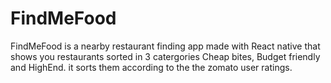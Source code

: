 # FindMeFood

FindMeFood is a nearby restaurant finding app made with React native that shows you restaurants sorted in 3 catergories Cheap bites, Budget friendly and HighEnd. it sorts them according to the the zomato user ratings.


